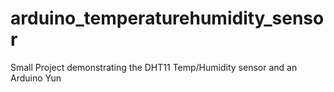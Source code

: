 # arduino_temperaturehumidity_sensor
Small Project demonstrating the DHT11 Temp/Humidity sensor and an Arduino Yun
